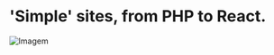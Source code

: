 <h1 align="center>Dynamic sites</h1>

#### 'Simple' sites, from PHP to React.
 
![Imagem](https://blog.rocketseat.com.br/content/images/2019/05/Painel.png)
